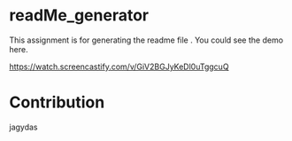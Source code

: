 # readMe_generator
 This assignment is for generating the readme file . You could see the demo here.
 
 https://watch.screencastify.com/v/GiV2BGJyKeDl0uTggcuQ
 
 
# Contribution
  jagydas
